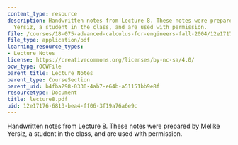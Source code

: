 ```yaml
---
content_type: resource
description: Handwritten notes from Lecture 8. These notes were prepared by Melike
  Yersiz, a student in the class, and are used with permission.
file: /courses/18-075-advanced-calculus-for-engineers-fall-2004/12e171766813bea4ff063f19a76a6e9c_lecture8.pdf
file_type: application/pdf
learning_resource_types:
- Lecture Notes
license: https://creativecommons.org/licenses/by-nc-sa/4.0/
ocw_type: OCWFile
parent_title: Lecture Notes
parent_type: CourseSection
parent_uid: b4fba298-0330-4ab7-e64b-a51151bb9e8f
resourcetype: Document
title: lecture8.pdf
uid: 12e17176-6813-bea4-ff06-3f19a76a6e9c
---
```

Handwritten notes from Lecture 8. These notes were prepared by Melike Yersiz, a student in the class, and are used with permission.